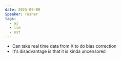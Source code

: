 ```yaml
---
date: 2025-09-09
Speaker: Tushar
tags:
  - ai
  - llm
  - ust
---
```

- Can take real time data from X to do bias correction 
- It's disadvantage is that it is kinda uncensored

